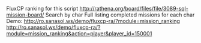 FluxCP ranking for this script http://rathena.org/board/files/file/3089-sql-mission-board/
Search by char
Full listing completed missions for each char
Demo:
http://ro.sanasol.ws/demo/fluxcp-ra/?module=mission_ranking
http://ro.sanasol.ws/demo/fluxcp-ra/?module=mission_ranking&action=player&player_id=150001